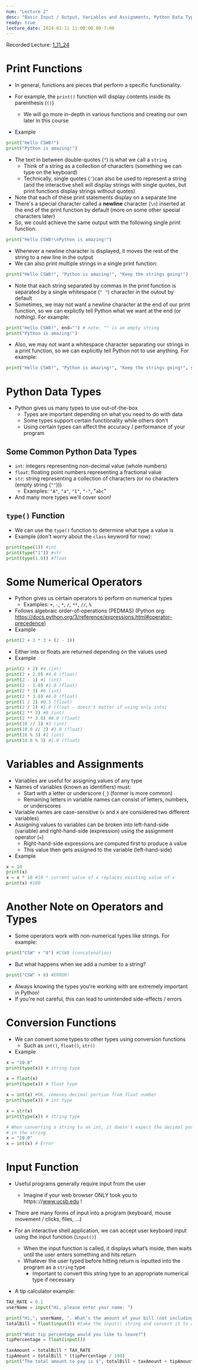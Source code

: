 ```yaml
---
num: "Lecture 2"
desc: "Basic Input / Output, Variables and Assignments, Python Data Types"
ready: true
lecture_date: 2024-01-11 11:00:00.00-7:00
---
```


Recorded Lecture: [1_11_24](https://drive.google.com/file/d/1FhVHtXFxxUoU_wig0o0QfW-p4aPK8iYG/view?usp=drive_link)

# Print Functions

* In general, functions are pieces that perform a specific functionality.
* For example, the `print()` function will display contents inside its parenthesis (`()`)
	* We will go more in-depth in various functions and creating our own later in this course

* Example

```python
print("Hello CSW8!")
print("Python is amazing!")
```

* The  text in between double-quotes (`"`) is what we call a `string`
	* Think of a string as a collection of characters (something we can type on the keyboard)
	* Technically, single quotes (`'`)can also be used to represent a string (and the interactive shell will display strings with single quotes, but print functions display strings without quotes)
* Note that each of these print statements display on a separate line
* There's a special character called a **newline** character (`\n`) inserted at the end of the print function by default (more on some other special characters later)
* So, we could achieve the same output with the following single print function:

```python
print("Hello CSW8!\nPython is amazing!")
```

* Whenever a newline character is displayed, it moves the rest of the string to a new line in the output
* We can also print multiple strings in a single print function:

```python
print("Hello CSW8!", "Python is amazing!", "Keep the strings going!")
```

* Note that each string separated by commas in the print function is separated by a single whitespace (`" "`) character in the outout by default
* Sometimes, we may not want a newline character at the end of our print function, so we can explictly tell Python what we want at the end (or nothing). For example:

```python
print("Hello CSW8!", end="") # note: "" is an empty string
print("Python is amazing!")
```

* Also, we may not want a whitespace character separating our strings in a print function, so we can explicitly tell Python not to use anything. For example:

```python
print("Hello CSW8!", "Python is amazing!", "Keep the strings going!", sep="")
```

# Python Data Types

* Python gives us many types to use out-of-the-box
	* Types are important depending on what you need to do with data
	* Some types support certain functionality while others don't
	* Using certain types can affect the accuracy / performance of your program

## Some Common Python Data Types
* `int`: integers representing non-decimal value (whole numbers)
* `float`: floating point numbers representing a fractional value
* `str`: string representing a collection of characters (or no characters (empty string (`""`)))
	* Examples: `"A"`, `"a"`, `"1"`, `"-"`, "`abc`"
* And many more types we'll cover soon!

## `type()` Function

* We can use the `type()` function to determine what type a value is
* Example (don't worry about the `class` keyword for now):

```python
print(type(1)) #int
print(type("1")) #str
print(type(1.0)) #float
```

# Some Numerical Operators

* Python gives us certain operators to perform on numerical types
	* Examples: `+`, `-`, `*`, `/`, `**`, `//`, `%`
* Follows algebraic order-of-operations (PEDMAS) (Python org: <https://docs.python.org/3/reference/expressions.html#operator-precedence>)
* Example
```python
print(2 + 3 * 3 + (2 - 1))
```

* Either ints or floats are returned depending on the values used
* Example

```python
print(2 + 2) #4 (int)
print(2 + 2.0) #4.0 (float)
print(2 - 1) #1 (int)
print(2 - 1.0) #1.0 (float)
print(2 * 3) #6 (int)
print(2 * 3.0) #6.0 (float)
print(1 / 2) #0.5 (float)
print(2 / 2) #1.0 (float - doesn't matter if using only ints)
print(2 ** 3) #8 (int)
print(2 ** 3.0) #8.0 (float)
print(10 // 3) #3 (int)
print(10.0 // 3) #3.0 (float)
print(10 % 3) #1 (int)
print(10.0 % 3) #1.0 (float)
```

# Variables and Assignments

* Variables are useful for assigning values of any type
* Names of variables (known as identifiers) must:
	* Start with a letter or underscore (`_`) (former is more common)
	* Remaining letters in variable names can consist of letters, numbers, or underscores
* Variable names are case-sensitive (`x` and `X` are considered two different variables)
* Assigning values to variables can be broken into left-hand-side (variable) and right-hand-side (expression) using the assignment operator (`=`)
	* Right-hand-side expressions are computed first to produce a value
	* This value then gets assigned to the variable (left-hand-side)
* Example

```python
x = 10
print(x)
x = x * 10 #10 * current value of x replaces existing value of x
print(x) #100
```

# Another Note on Operators and Types

* Some operators work with non-numerical types like strings. For example:

```python
print("CSW" + "8") #CSW8 (concatenation)
```

* But what happens when we add a number to a string?

```python
print("CSW" + 8) #ERROR!
```

* Always knowing the types you're working with are extremely important in Python!
* If you're not careful, this can lead to unintended side-effects / errors

# Conversion Functions

* We can convert some types to other types using conversion functions
	* Such as `int()`, `float()`, `str()`
* Example

```python
x = "10.0"
print(type(x)) # string type

x = float(x)
print(type(x)) # float type

x = int(x) #OK, removes decimal portion from float number
print(type(x)) # int type

x = str(x)
print(type(x)) # string type

# When converting a string to an int, it doesn't expect the decimal portion
# in the string
x = "10.0"
x = int(x) # Error
```

# Input Function

* Useful programs generally require input from the user
	* Imagine if your web browser ONLY took you to https:://www.ucsb.edu !
* There are many forms of input into a program (keyboard, mouse movement / clicks, files, ...)
* For an interactive shell application, we can accept user keyboard input using the input function (`input()`)
	* When the input function is called, it displays what’s inside, then waits until the user enters something and hits return
	* Whatever the user typed before hitting return is inputted into the program as a `string` type
		* Important to convert this string type to an appropriate numerical type if necessary

* A tip calculator example:

```python
TAX_RATE = 0.1
userName = input("Hi, please enter your name: ")

print("Hi,", userName, ". What’s the amount of your bill (not including tax and tip)?")
totalBill = float(input()) #take the input() string and convert it to a float.

print("What tip percentage would you like to leave?")
tipPercentage = float(input())

taxAmount = totalBill * TAX_RATE
tipAmount = totalBill * (tipPercentage / 100)
print("The total amount to pay is $", totalBill + taxAmount + tipAmount)
```